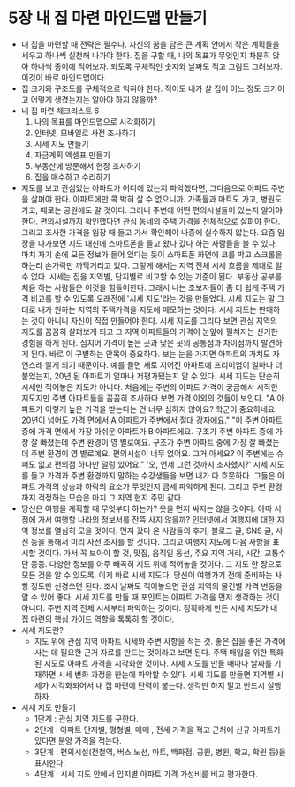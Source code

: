 # 5장 내 집 마련 마인드맵 만들기

- 내 집을 마련할 때 전략은 필수다. 자신의 꿈을 담은 큰 계획 안에서 작은 계획들을 세우고 하나씩 실천해 나가야 한다. 집을 구할 때, 나의 목표가 무엇인지 차분히 앉아 하나씩 종이에 적어보자. 되도록 구체적인 숫자와 날짜도 적고 그림도 그려보자. 이것이 바로 마인드맵이다.
- 집 크기와 구조도를 구체적으로 익혀야 한다. 적어도 내가 살 집이 어느 정도 크기이고 어떻게 생겼는지는 알아야 하지 않을까?
- 내 집 마련 체크리스트 6
  1. 나의 목표를 마인드맵으로 시각화하기
  2. 인터넷, 모바일로 사전 조사하기
  3. 시세 지도 만들기
  4. 자금계획 엑셀표 만들기
  5. 부동산에 방문해서 현장 조사하기
  6. 집을 매수하고 수리하기
- 지도를 보고 관심있는 아파트가 어디에 있는지 파악했다면, 그다음으로 아파트 주변을 살펴야 한다. 아파트에만 콕 박혀 살 수 없으니까. 가족들과 마트도 가고, 병원도 가고, 때로는 공원에도 갈 것이다. 그러니 주변에 어떤 편의시설들이 있는지 알아야 한다.
편의시설까지 확인했다면 관심 동네의 주택 가격을 전체적으로 살펴야 한다. 그리고 조사한 가격을 임장 때 들고 가서 확인해야 나중에 실수하지 않는다. 요즘 임장을 나가보면 지도 대신에 스마트폰을 들고 왔다 갔다 하는 사람들을 볼 수 있다. 마치 자기 손에 모든 정보가 들어 있다는 듯이 스마트폰 화면에 코를 박고 스크롤을 하는라 손가락만 까닥거리고 있다. 그렇게 해서는 지역 전체 시세 흐름을 제대로 알 수 없다.
시세는 집을 지역별, 단지별로 비교할 수 있는 기준이 된다. 부동산 공부를 처음 하는 사람들은 이것을 힘들어한다. 그래서 나는 초보자들이 좀 더 쉽게 주택 가격 비교를 할 수 있도록 오래전에 '시세 지도'라는 것을 만들었다. 시세 지도는 말 그대로 내가 원하는 지역의 주택가격을 지도에 메모하는 것이다. 시세 지도는 판매하는 것이 아니니 자신이 직접 만들어야 한다.
시세 지도를 그리다 보면 관심 지역의 지도를 꼼꼼히 살펴보게 되고 그 지역 아파트들의 가격이 눈앞에 펼쳐지는 신기한 경험을 하게 된다. 심지어 가격이 높은 곳과 낮은 곳의 공통점과 차이점까지 발견하게 된다. 바로 이 구별하는 안목이 중요하다. 보는 눈을 가지면 아파트의 가치도 자연스레 알게 되기 때문이다.
예를 들면 새로 지어진 아파트에 프리미엄이 얼마나 더 붙었는지, 20년 된 아파트가 얼마나 저평가됐는지 알 수 있다. 시세 지도는 단순히 시세만 적어놓은 지도가 아니다. 처음에는 주변의 아파트 가격이 궁금해서 시작한 지도지만 주변 아파트들을 꼼꼼히 조사하다 보면 가격 이외의 것들이 보인다.
"A 아파트가 이렇게 높은 가격을 받는다는 건 너무 심하지 않아요? 학군이 중요하네요. 20년이 넘어도 가격 면에서 A 아파트가 주변에서 절대 강자에요."
"이 주변 아파트 중에 가격 면에서 가장 아쉬운 아파트가 B 아파트에요. 구조가 주변 아파트 중에 가장 잘 빠졌는데 주변 환경이 영 별로예요. 구조가 주변 아파트 중에 가장 잘 빠졌는데 주변 환경이 영 별로예요. 편의시설이 너무 없어요. 그거 아세요? 이 주변에는 슈퍼도 없고 편의점 하나만 덜렁 있어요."
'오, 언제 그런 것까지 조사했지?' 시세 지도를 들고 가격과 주변 환경까지 말하는 수강생들을 보면 내가 다 흐뭇하다. 그들은 아파트 가격의 상승과 하락의 요소가 무엇인지 금세 파악하게 된다. 그리고 주변 환경까지 걱정하는 모습은 마치 그 지역 현지 주민 같다.
- 당신은 여행을 계획할 때 무엇부터 하는가? 옷을 먼저 싸지는 않을 것이다. 아마 서점에 가서 여행할 나라의 정보서를 잔뜩 사지 않을까? 인터넷에서 여행지에 대한 지역 정보를 열심히 모을 것이다. 먼저 갔다 온 사람들의 후기, 블로그 글, SNS 글, 사진 등을 통해서 미리 사전 조사를 할 것이다.
그리고 여행지 지도에 다음 사항을 표시할 것이다. 가서 꼭 보아야 할 것, 맛집, 움직일 동선, 주요 지역 거리, 시간, 교통수단 등등. 다양한 정보를 아주 빼곡히 지도 위에 적어놓을 것이다. 그 지도 한 장으로 모든 것을 알 수 있도록. 이게 바로 시세 지도다.
당신이 여행가기 전에 준비하는 사항 정도만 신경쓰면 된다. 조사 날짜도 적어놓으면 관심 지역의 물건별 가격 변동을 알 수 있어 좋다. 시세 지도를 만들 때 포인트는 아파트 가격을 먼저 생각하는 것이 아니다. 주변 지역 전체 시세부터 파악하는 것이다. 정확하게 만든 시세 지도가 내 집 마련의 핵심 가이드 역할을 톡톡히 할 것이다.
- 시세 지도란?
  - 지도 위에 관심 지역 아파트 시세와 주변 사항을 적는 것. 좋은 집을 좋은 가격에 사는 데 필요한 근거 자료를 만드는 것이라고 보면 된다. 주택 매입을 위한 특화된 지도로 아파트 가격을 시각화한 것이다. 시세 지도를 만들 때마다 날짜를 기재하면 시세 변화 과정을 한눈에 파악할 수 있다. 시세 지도를 만들면 지역별 시세가 시각화되어서 내 집 마련에 탄력이 붙는다. 생각만 하지 말고 반드시 실행하자.
- 시세 지도 만들기
  - 1단계 : 관심 지역 지도를 구한다.
  - 2단계 : 아파트 단지별, 평형별, 매매 , 전세 가격을 적고 근처에 신규 아파트가 있다면 분양 가격을 적는다.
  - 3단계 : 편의시설(전철역, 버스 노선, 마트, 백화점, 공원, 병원, 학교, 학원 등)을 표시한다.
  - 4단계 : 시세 지도 안에서 입지별 아파트 가격 가성비를 비교 평가한다.
